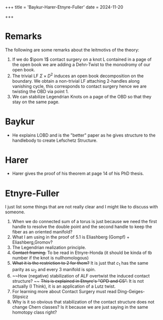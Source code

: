 +++
title = 'Baykur-Harer-Etnyre-Fuller'
date = 2024-11-20

+++

# Remarks
The following are some remarks about the leitmotivs of the theory:
1. If we do $\pom 1$ contact surgery on a knot L contained in a page of the open book we are adding a Dehn-Twist to the monodromy of our open book. 
2. The trivial LF $\Sigma \times D^2$ induces an open book decomposition on the boundary. We obtain a non-trivial LF attaching 2-handles along vanishing cycle, this corresponds to contact surgery hence we are twisting the OBD via point 1.
3. We can stabilize Legendrian Knots on a page of the OBD so that they stay on the same page. 

# Baykur
- He explains LOBD and is the "better" paper as he gives structure to the handlebody to create Lefschetz Structure.


# Harer
- Harer gives the proof of his theorem at page 14 of his PhD thesis.

# Etnyre-Fuller 

I just list some things that are not really clear and I might like to discuss with someone. 
 
1. When we do connected sum of a torus is just because we need the first handle to resolve the double point and the second handle to keep the fiber as an oriented manifold? 
2. What I am using in the proof of 5.1 is Eliashberg (Gompf) + Eliashberg,Gromov?
3. The Legendrian realization principle.
4. ~~Contact framing.~~  To be read in Etnyre-Honda (it should be kinda of tb number if the knot is nullhomologous) 
5. ~~What it is the restriction to 2 for them?~~ It is just that $c_1$ has the same parity as $\omega_2$ and every 3 manifold is spin.
6. ~~How (negative) stabilization of ALF overtwist the induced contact structure? ~~  ~~This is explained in Etnyre's "OPD and CS".~~ It is not actually (I Think), it is an application of a Lutz twist. 
7. For learning more about Contact Surgery must read Ding-Geiges-Stipsicz
8. Why is it so obvious that stabilization of the contact structure does not change Chern classes? Is it because we are just saying in the same homotopy class right?   